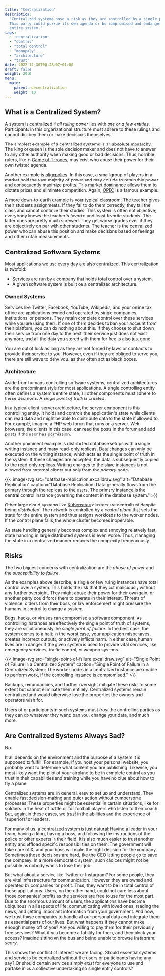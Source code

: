 ```yaml
---
title: "Centralization"
description:
  "Centralized systems pose a risk as they are controlled by a single party.
  This party could pursue its own agenda or be compromised and endanger the
  entire system."
tags:
  - "centralization"
  - "control"
  - "total control"
  - "monopoly"
  - "architecture"
  - "trust"
date: 2022-12-30T00:28:07+01:00
draft: false
weight: 2010
menu:
  main:
    parent: decentralization
    weight: 10
---
```


## What is a Centralized System?

A system is centralized if _all ruling power_ lies with _one or a few entities_.
Participants in this organizational structure must adhere to these rulings and
cannot disobey them or make decisions themselves.

The simplest example of a centralized systems is an
[absolute monarchy](https://en.wikipedia.org/wiki/Absolute_monarchy). The king
or queen is the sole decision maker and does not have to answer to any other
authority when making good or bad decisions. Thus, horrible rulers, like in
[Game of Thrones](https://gameofthrones.fandom.com/wiki/Joffrey_Baratheon), may
exist who abuse their power for their own twisted agenda.

Another example is [oligopolies](https://en.wikipedia.org/wiki/Oligopoly). In
this case, a small group of players in a market hold the vast majority of power
and may collude to retain this power and consequently maximize profits. This
market dominance allows them to dictate prices and eliminate competition. Again,
[OPEC](https://en.wikipedia.org/wiki/OPEC) is a famous example.

A more down-to-earth example is your typical classroom. The teacher gives their
students assignments. If they fail to do them correctly, they fail the class and
cannot continue their studies. This system is often not objective; everybody
knows the teacher's favorite and least favorite students. The latter ones are
pretty much screwed. They get worse grades even if they are objectively on par
with other students. The teacher is the centralized power who can abuse this
position and make decisions based on feelings and other unfair measurements.

## Centralized Software Systems

Most applications we use every day are also centralized. This centralization is
twofold:

- Services are run by a company that holds total control over a system.
- A given software system is built on a centralized architecture.

### Owned Systems

Services like Twitter, Facebook, YouTube, Wikipedia, and your online tax office
are applications owned and operated by single companies, institutions, or
persons. They retain complete control over these services while you are using
them. If one of them decides to ban your account from their platform, you can do
nothing about this. If they choose to shut down their service from one day to
the next, their service just does not exist anymore, and all the data you stored
with them for free is also just gone.

You are out of luck as long as they are not forced by laws or contracts to
provide their service to you. However, even if they are obliged to serve you,
there are still ways to deny you, as they often act as black boxes.

### Architecture

Aside from humans controlling software systems, centralized architectures are
the predominant style for most applications. A single controlling entity often
defines a system's entire state; all other components must adhere to these
decisions. A _single point of truth_ is created.

In a typical client-server architecture, the server component is this
controlling entity. It holds and controls the application's state while clients
can read data and might be able to contribute data to the state if allowed to.
For example, imagine a PHP web forum that runs on a server. Web browsers, the
clients in this case, can read the posts in the forum and add posts if the user
has permission.

Another prominent example is distributed database setups with a single writing
instance and many read-only replicas. Data changes can only be executed on the
writing instance, which acts as the single point of truth in the system. If
these changes are accepted, the data is subsequently copied to the read-only
replicas. Writing changes to the slave instances is not allowed from external
clients but only from the _primary_ node.

{{< image-svg src="database-replication.excalidraw.svg" alt="Database Replication" caption="Database Replication: Data generally flows from the primary through the replicas to the users. The primary instance is the central control instance governing the content in the database system." >}}

Other large cloud systems like
[Kubernetes](https://en.wikipedia.org/wiki/Kubernetes) clusters are centralized
despite being _distributed_. The network is controlled by a _control plane_ that
sets the state for the entire system and thus assigns workloads to the worker
nodes. If the control plane fails, the whole cluster becomes inoperable.

As state handling generally becomes complex and annoying relatively fast, state
handling in large distributed systems is even worse. Thus, managing the state in
a centralized manner reduces the complexity tremendously.

## Risks

The two biggest concerns with centralization are the _abuse of power_ and the
_susceptibility to failure_.

As the examples above describe, a single or few ruling instances have total
control over a system. This holds the risk that they act maliciously without any
further oversight. They might abuse their power for their own gain, or another
party could force them to operate in their interest. Threats of violence, orders
from their boss, or law enforcement might pressure the humans in control to
change a system.

Bugs, hacks, or viruses can compromise a software component. As controlling
instances are effectively the single point of truth of systems, they are
simultaneously the _single point of failure_. In the best case, the system comes
to a halt; in the worst case, your application misbehaves, creates incorrect
outputs, or actively inflicts harm. In either case, human lives are in danger if
the given system is used to provide vital services, like emergency services,
traffic control, or weapon systems.

{{< image-svg src="single-point-of-failure.excalidraw.svg" alt="Single Point of Failure in a Centralized System" caption="Single Point of Failure in a Centralized System: The worker nodes in a centralized instance are unable to perform work, if the controlling instance is compromised." >}}

Backups, redundancies, and further oversight mitigate these risks to some extent
but cannot eliminate them entirely. Centralized systems remain centralized and
would otherwise lose the properties the owners and operators wish for.

Users of or participants in such systems must _trust_ the controlling parties as
they can do whatever they want: ban you, change your data, and much more.

## Are Centralized Systems Always Bad?

No.

It all depends on the environment and the purpose of a system it is supposed to
fulfill. For example, if you host your personal website, you probably want to
determine what content you are publishing. Likewise, you most likely want the
pilot of your airplane to be in complete control as you trust in their
capabilities and training while you have no clue about how to fly a plane.

Centralized systems are, in general, easy to set up and understand. They enable
fast decision-making and quick action without cumbersome processes. These
properties might be essential in certain situations, like for soldiers in the
heat of battle or for football players who listen to their coach. But, again, in
these cases, we _trust_ in the abilities and the experience of 'superiors' or
leaders.

For many of us, a centralized system is just natural: Having a leader in your
team, having a king, having a boss, and following the instructions of the police
or other experts in their field. It is also much easier to trust another entity
and offload specific responsibilities on them: The government will take care of
X, and your boss will make the right decision for the company. Sometimes those
decisions are hard, like the CEO letting people go to save the company. In a
more democratic system, such choices might not be possible as nobody wants to
lose their job.

But what about a service like Twitter or Instagram? For some people, they are
vital infrastructure for communication. However, they are owned and operated by
companies for profit. Thus, they want to be in total control of these
applications. Users, on the other hand, could not care less about those
companies' profits as the services are free to use for the most part. Due to the
enormous amount of users, the applications have become ubiquitous in all aspects
of life: communicating with loved ones, reading the news, and getting important
information from your government. And now, we trust those companies to handle
all our personal data and integrate them as essential parts of our lives. But
what happens if they cannot make enough money off of you? Are you willing to pay
them for their previously free services? What if you become a liability for
them, and they block your access? Imagine sitting on the bus and being unable to
browse Instagram; _scary_.

This shows the conflict of interest we are facing. Should essential systems and
services be centralized without the users or participants having any say? Or
should certain services simply _exist_ for everyone to use and partake in as a
collective undertaking no single entity controls?